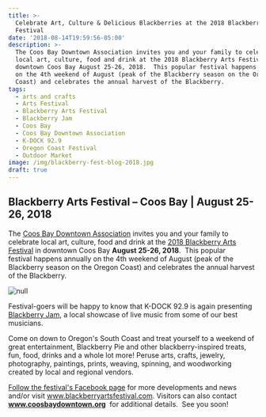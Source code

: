 ```yaml
---
title: >-
  Celebrate Art, Culture & Delicious Blackberries at the 2018 Blackberry Arts
  Festival
date: '2018-08-14T19:59:56-05:00'
description: >-
  The Coos Bay Downtown Association invites you and your family to celebrate
  local art, culture, food and drink at the 2018 Blackberry Arts Festival in
  downtown Coos Bay August 25-26, 2018.  This popular festival happens annually
  on the 4th weekend of August (peak of the Blackberry season on the Oregon
  Coast) and celebrates the annual harvest of the Blackberry.
tags:
  - arts and crafts
  - Arts Festival
  - Blackberry Arts Festival
  - Blackberry Jam
  - Coos Bay
  - Coos Bay Downtown Association
  - K-DOCK 92.9
  - Oregon Coast Festival
  - Outdoor Market
image: /img/blackberry-fest-blog-2018.jpg
draft: true
---
```

<h2>Blackberry Arts Festival – Coos Bay | August 25-26, 2018</h2>
The <a href="http://coosbaydowntown.org/" target="_blank" rel="noopener noreferrer">Coos Bay Downtown Association</a> invites you and your family to celebrate local art, culture, food and drink at the <a href="http://blackberryartsfestival.com/" target="_blank" rel="noopener noreferrer">2018 Blackberry Arts Festival</a> in downtown Coos Bay <strong>August 25-26, 2018</strong>.  This popular festival happens annually on the 4th weekend of August (peak of the Blackberry season on the Oregon Coast) and celebrates the annual harvest of the Blackberry.

![null](/img/blackberry-arts-poster-2018-1-e1531879439288.jpg)

Festival-goers will be happy to know that K-DOCK 92.9 is again presenting <a href="http://blackberryartsfestival.com/entertainment/" target="_blank" rel="noopener noreferrer">Blackberry Jam</a>, a local showcase of live music from some of our best musicians.

Come on down to Oregon's South Coast and treat yourself to a weekend of great entertainment, Blackberry Pie and other blackberry-inspired treats, fun, food, drinks and a whole lot more! Peruse arts, crafts, jewelry, photography, paintings, prints, weaving, spinning, and woodworking created by local and regional vendors.

<a href="https://www.facebook.com/Blackberry-Arts-Festival-359868347426138/" target="_blank" rel="noopener noreferrer">Follow the festival's Facebook page</a> for more developments and news and/or visit <a href="http://www.blackberryartsfestival.com/" target="_blank" rel="noopener noreferrer">www.blackberryartsfestival.com</a>. Visitors can also contact <a href="http://coosbaydowntown.org/blackberry-arts-festival/" target="_blank" rel="noopener noreferrer"><strong>www.coosbaydowntown.org</strong></a>  for additional details.  See you soon!
